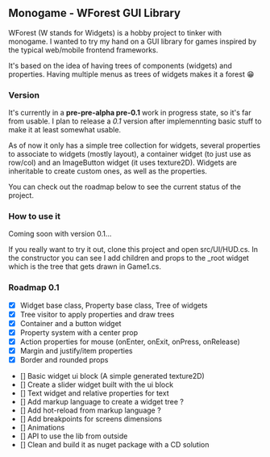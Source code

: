 ﻿## Monogame - WForest GUI Library

WForest (W stands for Widgets) is a hobby project to tinker with monogame. I wanted to try my hand on a GUI library for games
inspired by the typical web/mobile frontend frameworks.
 
It's based on the idea of having trees of components (widgets) and properties.
Having multiple menus as trees of widgets makes it a forest 😁

### Version
It's currently in a **pre-pre-alpha pre-0.1** work in progress state, so it's far from usable. I plan to release a *0.1* version after implemennting basic stuff 
to make it at least somewhat usable.

As of now it only has a simple tree collection for widgets, several properties to associate to widgets (mostly layout), a container widget (to just use as row/col) and an ImageButton widget (it uses texture2D). Widgets are inheritable to create custom ones, as well as the properties.

You can check out the roadmap below to see the current status of the project.

### How to use it
Coming soon with version 0.1...

If you really want to try it out, clone this project and open src/UI/HUD.cs. In the constructor you can see I add children and props to the _root widget which is the tree that gets drawn in Game1.cs.

### Roadmap 0.1

- [x] Widget base class, Property base class, Tree of widgets
- [x] Tree visitor to apply properties and draw trees
- [x] Container and a button widget
- [x] Property system with a center prop 
- [x] Action properties for mouse (onEnter, onExit, onPress, onRelease)
- [x] Margin and justify/item properties
- [x] Border and rounded props 
- [] Basic widget ui block (A simple generated texture2D) 
- [] Create a slider widget built with the ui block
- [] Text widget and relative properties for text
- [] Add markup language to create a widget tree ?
- [] Add hot-reload from markup language ?
- [] Add breakpoints for screens dimensions
- [] Animations
- [] API to use the lib from outside
- [] Clean and build it as nuget package with a CD solution

